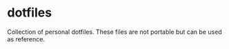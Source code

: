 # dotfiles
Collection of personal dotfiles. These files are not portable but can be used as reference.